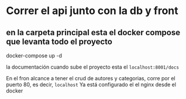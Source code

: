 # Correr el api junto con la db y front

## en la carpeta principal esta el docker compose que levanta todo el proyecto

docker-compose up -d

la documentación cuando sube el proyecto esta el ``localhost:8001/docs``

En el fron alcance a tener el crud de autores y categorias, corre por el puerto 80, es decir, ``localhost``
Ya está configurado el el nginx desde el docker

